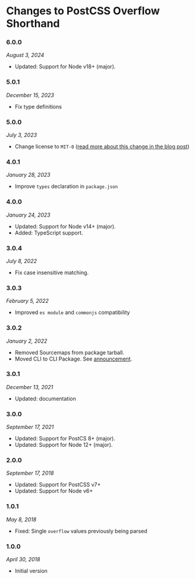 # Changes to PostCSS Overflow Shorthand

### 6.0.0

_August 3, 2024_

- Updated: Support for Node v18+ (major).

### 5.0.1

_December 15, 2023_

- Fix type definitions

### 5.0.0

_July 3, 2023_

- Change license to `MIT-0` ([read more about this change in the blog post](https://preset-env.cssdb.org/blog/license-change/))

### 4.0.1

_January 28, 2023_

- Improve `types` declaration in `package.json`

### 4.0.0

_January 24, 2023_

- Updated: Support for Node v14+ (major).
- Added: TypeScript support.

### 3.0.4

_July 8, 2022_

- Fix case insensitive matching.

### 3.0.3

_February 5, 2022_

- Improved `es module` and `commonjs` compatibility

### 3.0.2

_January 2, 2022_

- Removed Sourcemaps from package tarball.
- Moved CLI to CLI Package. See [announcement](https://github.com/csstools/postcss-plugins/discussions/121).

### 3.0.1

_December 13, 2021_

- Updated: documentation

### 3.0.0

_September 17, 2021_

- Updated: Support for PostCS 8+ (major).
- Updated: Support for Node 12+ (major).

### 2.0.0

_September 17, 2018_

- Updated: Support for PostCSS v7+
- Updated: Support for Node v6+

### 1.0.1

_May 8, 2018_

- Fixed: Single `overflow` values previously being parsed

### 1.0.0

_April 30, 2018_

- Initial version
